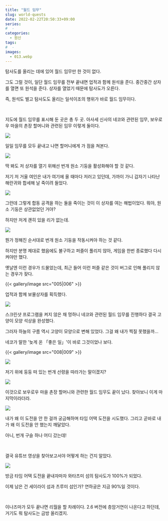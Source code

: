 ```yaml
---
title: "월드 임무"
slug: world-quests
date: 2022-02-22T20:50:33+09:00
series:
#  - 
categories:
  - 원신
tags:
#  - 
images:
  - 013.webp
---
```


탐사도를 올리는 데에 있어 월드 임무만 한 것이 없다.

그도 그럴 것이, 일단 월드 임무를 전부 끝내면 업적과 함께 원석을 준다. 중간중간 상자를 열면 또 원석을 준다. 상자를 열었기 때문에 탐사도가 오른다.

즉, 원석도 벌고 탐사도도 올리는 일석이조의 행위가 바로 월드 임무이다.

&nbsp;

지도에 월드 임무를 표시해 둔 곳은 총 두 곳. 아사세 신사의 네코와 관련된 임무, 보우로우 마을의 촌장 할머니와 관련된 임무 이렇게 둘이다.

![](001.webp)

일일 임무를 모두 끝내고 나면 할머니에게 가 점을 쳐본다.

![](002.webp)

딱 봐도 저 상자를 열기 위해선 번개 원소 기둥을 활성화해야 할 것 같다.

저기 저 거울 여인은 내가 여기에 올 때마다 저러고 있던데, 가까이 가니 갑자기 나타난 해란귀와 합세해 날 죽이려 들었다.

![](003.webp)

그런데 그렇게 합동 공격을 하는 둘을 죽이는 것이 이 상자를 여는 해법이었다. 뭐야, 원소 기둥은 상관없었던 거야?

하지만 저게 괜히 있을 리가 없는데.

![](004.webp)

뭔가 정해진 순서대로 번개 원소 기둥을 작동시켜야 하는 것 같다.

하지만 분명 제대로 했음에도 불구하고 퍼즐이 풀리지 않아, 게임을 한번 종료했다 다시 켜야만 했다.

옛날엔 이런 경우가 드물었는데, 최근 들어 이런 퍼즐 같은 것이 버그로 인해 풀리지 않는 경우가 잦다.

{{< gallery/image src="005|006" >}}

업적과 함께 보물상자를 획득했다.

![](007.webp)

스크린샷 프로그램을 켜지 않은 채 멍하니 네코와 관련된 월드 임무를 진행하다 결국 고양이 모양 석상을 완성했다.

그러자 하늘의 구름 역시 고양이 모양으로 변해 있었다. 그걸 왜 내가 찍질 못했을까...

네코가 말한 '늦게 온 「좋은 일」'이 바로 그것이었나 보다.

{{< gallery/image src="008|009" >}}

![](010.webp)

저기 위에 둥둥 떠 있는 번개 선령을 따라가는 말이겠지?

![](011.webp)

이것으로 보우로우 마을 촌장 할머니와 관련한 월드 임무도 끝이 났다. 찾아보니 이게 마지막이라더라.

![](012.webp)

내가 왜 이 도전을 안 한 걸까 궁금해하며 타임 어택 도전을 시도했다. 그리고 곧바로 내가 왜 이 도전을 안 했는지 깨달았다.

아니, 번개 구슬 하나 어디 갔는데!

&nbsp;

결국 유튜브 영상을 찾아보고서야 어떻게 하는 건지 알았다.

![](013.webp)

방금 타임 어택 도전을 끝내자마자 와타츠미 섬의 탐사도가 100%가 되었다.

이제 남은 건 세이라이 섬과 츠루미 섬인가? 연하궁은 지금 90%일 것이다.

&nbsp;

이나즈마가 모두 끝나면 리월을 할 차례이다. 2.6 버전에 층암거연이 나온다고 하던데, 거기도 뭐 탐사도는 금방 올리겠지.
